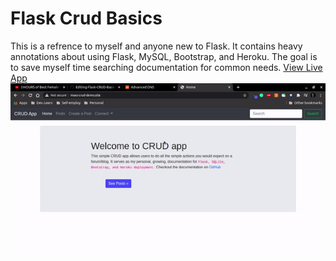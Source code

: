 # Flask Crud Basics
This is a refrence to myself and anyone new to Flask.
It contains heavy annotations about using Flask, MySQL, Bootstrap, and Heroku.
The goal is to save myself time searching documentation for common needs.
[View Live App](http://www.maxs-crud-demo.site/)
![](https://raw.githubusercontent.com/MaxHarlan206/Flask-CRUD-Basics/master/simple-crud-app.gif)
